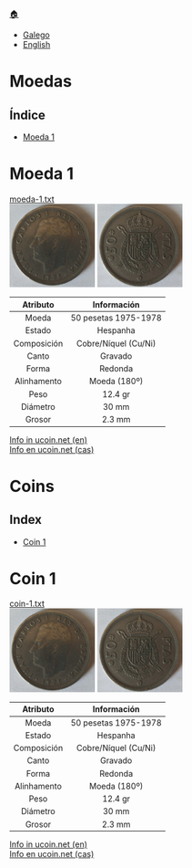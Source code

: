 [🏠](../README.md)

- [Galego](dados.md#índice)
- [English](dados.md#index)

# Moedas
## Índice
- [Moeda 1](moedas.md#moeda-1)

# Moeda 1
[moeda-1.txt](../src/moedas/moeda-1.txt)  
<img src="../media/moeda-1_cara.jpg" width="150" alt="Imaxe da cara da moeda 1" title="Cara da moeda 1"> <img src="../media/moeda-1_cruz.jpg" width="150" alt="Imaxe da cruz da moeda 1" title="Cruz da moeda 1">

|   Atributo    |      Información      |
|:-----------:  |:--------------------: |
|    Moeda      | 50 pesetas 1975-1978  |
|    Estado     |       Hespanha        |
| Composición   | Cobre/Níquel (Cu/Ni)  |
|    Canto      |        Gravado        |
|    Forma      |        Redonda        |
| Alinhamento   |     Moeda (180º)      |
|     Peso      |        12.4 gr        |
|   Diámetro    |         30 mm         |
|    Grosor     |        2.3 mm         |

[Info in ucoin.net (en)](https://en.ucoin.net/coin/spain-50-pesetas-1975/?tid=9331)  
[Info en ucoin.net (cas)](https://es.ucoin.net/coin/spain-50-pesetas-1975/?tid=9331)

# Coins
## Index
- [Coin 1](moedas.md#coin-1)

# Coin 1
[coin-1.txt](../src/moedas/moeda-1.txt)  
<img src="../media/moeda-1_cara.jpg" width="150" alt="Image of heads of coin 1" title="Heads of coin 1"> <img src="../media/moeda-1_cruz.jpg" width="150" alt="Image of tails of coin 1" title="Tails of coin 1">

|   Atributo    |      Información      |
|:-----------:  |:--------------------: |
|    Moeda      | 50 pesetas 1975-1978  |
|    Estado     |       Hespanha        |
| Composición   | Cobre/Níquel (Cu/Ni)  |
|    Canto      |        Gravado        |
|    Forma      |        Redonda        |
| Alinhamento   |     Moeda (180º)      |
|     Peso      |        12.4 gr        |
|   Diámetro    |         30 mm         |
|    Grosor     |        2.3 mm         |

[Info in ucoin.net (en)](https://en.ucoin.net/coin/spain-50-pesetas-1975/?tid=9331)  
[Info en ucoin.net (cas)](https://es.ucoin.net/coin/spain-50-pesetas-1975/?tid=9331)
